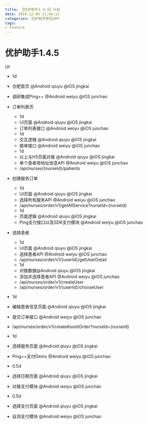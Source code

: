 ```yaml
---
title: 【优护助手1.4.5】计划
date: 2016-12-06 11:44:13
categories: 优护助手原生APP
tags:
- Feature
---
```


# 优护助手1.4.5

UI:

- 1d 
- 合肥首页 @Android qiuyu @iOS jingkai
- 调研集成Ping++ @Android weiyu @iOS junchao

- 订单列表页
	- 1d
	- UI页面 @Android qiuyu @iOS jingkai
	- 订单列表接口 @Android weiyu @iOS junchao
	- 1d
	- 交互逻辑 @Android qiuyu @iOS jingkai
	- 接单接口 @Android weiyu @iOS junchao
	- 1d
	- 以上与H5页面对接 @Android qiuyu @iOS jingkai
	- 单个患者带地址信息API @Android weiyu @iOS junchao
	- /api/nurses/{nurseId}/patients

- 创建服务订单
	- 1d
	- UI页面 @Android qiuyu @iOS jingkai
	- 选择所有服务API @Android weiyu @iOS junchao
	- /api/nurses/order/v1/getAllService?nurseId={nurseId}
	- 1d
	- 页面逻辑 @Android qiuyu @iOS jingkai
	- Ping支付接口以及SDK支付模块 @Android weiyu @iOS junchao
	
- 选择患者
	- 1d
	- UI页面 @Android qiuyu @iOS jingkai
	- 选择患者API @Android weiyu @iOS junchao
	- /api/nurses/order/v1/{userId}/getUserDetail
	- 1d
	- 对接数据@Android qiuyu @iOS jingkai
	- 添加并选择患者API @Android weiyu @iOS junchao
	- /api/nurses/order/v1/createUser
	- /api/nurses/order/v1/{userId}/chooseUser

- 1d 
- 编辑患者信息页面 @Android qiuyu @iOS jingkai
- 提交订单接口 @Android weiyu @iOS junchao
- /api/nurses/order/v1/createAssistOrder?nurseId={nurseId}

- 1d 
- 选择服务页面 @Android qiuyu @iOS jingkai
- Ping++支付Demo @Android weiyu @iOS junchao
- 0.5d 
- 选择日期页面 @Android qiuyu @iOS jingkai
- 对接支付模块 @Android weiyu @iOS junchao
- 0.5d 
- 选择支付页面 @Android qiuyu @iOS jingkai
- 自测支付模块 @Android weiyu @iOS junchao


